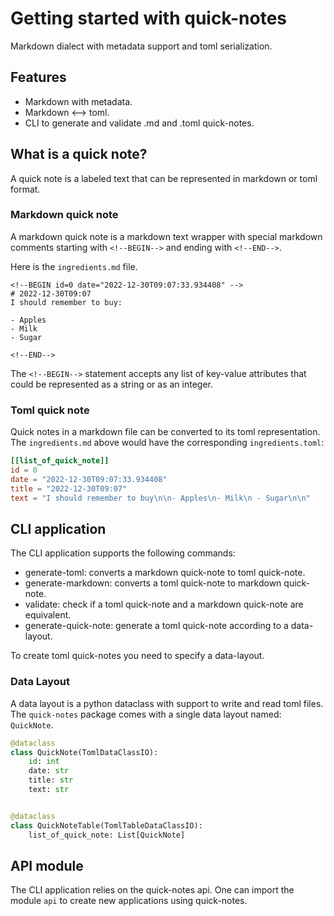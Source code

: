 # Getting started with quick-notes

Markdown dialect with metadata support and toml serialization.

## Features

- Markdown with metadata.
- Markdown <--> toml.
- CLI to generate and validate .md and .toml quick-notes.

## What is a quick note?

A quick note is a labeled text that can be represented in markdown or toml format.

### Markdown quick note 

A markdown quick note is a markdown text wrapper with special
markdown comments starting with `<!--BEGIN-->` and ending with
`<!--END-->`. 

Here is the `ingredients.md` file.

```
<!--BEGIN id=0 date="2022-12-30T09:07:33.934408" -->
# 2022-12-30T09:07
I should remember to buy:

- Apples
- Milk
- Sugar

<!--END-->
```

The `<!--BEGIN-->` statement accepts any list of key-value attributes that could be represented as a string or as an integer.

### Toml quick note

Quick notes in a markdown file can be converted to its toml representation. The `ingredients.md` above would have the corresponding `ingredients.toml`:

```toml
[[list_of_quick_note]]
id = 0
date = "2022-12-30T09:07:33.934408"
title = "2022-12-30T09:07"
text = "I should remember to buy\n\n- Apples\n- Milk\n - Sugar\n\n"
```

## CLI application

The CLI application supports the following commands:

- generate-toml: converts a markdown quick-note to toml quick-note.
- generate-markdown: converts a toml quick-note to markdown quick-note.
- validate: check if a toml quick-note and a markdown quick-note are equivalent.
- generate-quick-note: generate a toml quick-note according to a data-layout.

To create toml quick-notes you need to specify a data-layout.

### Data Layout 

A data layout is a python dataclass with support to write and read toml files. The `quick-notes` package comes with a single data layout named: `QuickNote`.

```python   
@dataclass
class QuickNote(TomlDataClassIO):
    id: int
    date: str
    title: str
    text: str


@dataclass
class QuickNoteTable(TomlTableDataClassIO):
    list_of_quick_note: List[QuickNote]

```

## API module   

The CLI application relies on the quick-notes api. One can import the module `api` to create new applications using quick-notes.

